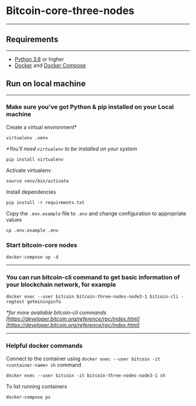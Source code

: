 # Bitcoin-core-three-nodes


------------------------------------------------------------------------------------------------

## Requirements

------------------------------------------------------------------------------------------------

- [Python 3.8](https://www.python.org/downloads/) or higher
- [Docker](https://docs.docker.com/engine/install/) and [Docker Compose](https://docs.docker.com/compose/install/)


## Run on local machine

------------------------------------------------------------------------------------------------

### Make sure you’ve got Python & pip installed on your Local machine

Create a virtual environment*

```
virtualenv .venv
```

_*You'll need `virtualenv` to be installed on your system_

```
pip install virtualenv
```

Activate virtualenv

```shell script
source venv/bin/activate
```

Install dependencies

```shell script
pip install -r requirments.txt
```

Copy the `.env.example` file to `.env` and change configuration to appropriate values

```shell script
cp .env.example .env
```

### Start bitcoin-core nodes

```shell script
docker-compose up -d
```

------------------------------------------------------------------------------------------------
### You can run bitcoin-cli command to get basic information of your blockchain network, for example

```shell script
docker exec --user bitcoin bitcoin-three-nodes-node3-1 bitcoin-cli -regtest getmininginfo
```

_*for more available bitcoin-cli commands [https://developer.bitcoin.org/reference/rpc/index.html](https://developer.bitcoin.org/reference/rpc/index.html)_

------------------------------------------------------------------------------------------------
### Helpful docker commands

Connect to the container using 
`docker exec --user bitcoin -it <container-name> sh` command
```shell
docker exec --user bitcoin -it bitcoin-three-nodes-node3-1 sh
```

To list running containers
```
docker-compose ps 
```






